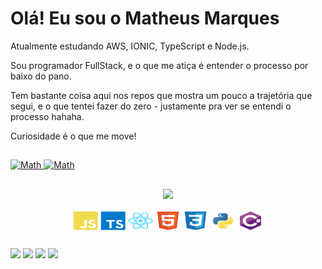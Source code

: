 # Olá! Eu sou o Matheus Marques

Atualmente estudando AWS, IONIC, TypeScript e Node.js.

Sou programador FullStack, e o que me atiça é entender o processo por baixo do pano. 

Tem bastante coisa aqui nos repos que mostra um pouco a trajetória que segui, e o que tentei fazer do zero - justamente pra ver se entendi o processo hahaha. 

Curiosidade é o que me move!

 ##

 <div>
  <a href="https://github.com/Matheus2212" align="center">
   <img width="49%" height="180em" src="https://github-readme-stats.vercel.app/api?username=Matheus2212&theme=tokyonight&show_icons=true&include_all_commits=true&count_private=true&bg_color=101a26&title_color=0396F3&text_color=fff&icon_color=04D8FF&hide_border=true" alt="Math"/>
      <img width="49%" height="180em" src="https://github-readme-streak-stats.herokuapp.com?user=Matheus2212&theme=tokyonight&hide_border=true&background=101A26&stroke=FFFFFF&border=FFFFFF&ring=0396F3&fire=04D8FF&currStreakNum=04D8FF&sideNums=FFFFFF&currStreakLabel=FFFFFF&sideLabels=FFFFFF&dates=04D8FF" alt="Math" />
 </a>
</div>

  
  ##
  
  <div align="center">
      <img height="180em" src="https://github-readme-stats.vercel.app/api/top-langs/?username=Matheus2212&layout=compact&langs_count=7&bg_color=101a26&title_color=0396F3&text_color=fff&icon_color=04D8FF&hide_border=true"/><br/><br/>
 <div>
  <img align="center" alt="Math-Js" height="30" width="40" src="https://raw.githubusercontent.com/devicons/devicon/master/icons/javascript/javascript-plain.svg">
  <img align="center" alt="Math-Ts" height="30" width="40" src="https://raw.githubusercontent.com/devicons/devicon/master/icons/typescript/typescript-plain.svg">
  <img align="center" alt="Math-React" height="30" width="40" src="https://raw.githubusercontent.com/devicons/devicon/master/icons/react/react-original.svg">
  <img align="center" alt="Math-HTML" height="30" width="40" src="https://raw.githubusercontent.com/devicons/devicon/master/icons/html5/html5-original.svg">
  <img align="center" alt="Math-CSS" height="30" width="40" src="https://raw.githubusercontent.com/devicons/devicon/master/icons/css3/css3-original.svg">
  <img align="center" alt="Math-Python" height="30" width="40" src="https://raw.githubusercontent.com/devicons/devicon/master/icons/python/python-original.svg">
  <img align="center" alt="Math-Csharp" height="30" width="40" src="https://raw.githubusercontent.com/devicons/devicon/master/icons/csharp/csharp-original.svg">
</div>
</div>
  
  ##
 
<div> 
  <a href="https://instagram.com/matheus.f_marques" target="_blank"><img src="https://img.shields.io/badge/-Instagram-%23E4405F?style=for-the-badge&logo=instagram&logoColor=white" target="_blank"></a>
 <a href="https://discord.gg/pDbY76q8Qf" target="_blank"><img src="https://img.shields.io/badge/Discord-7289DA?style=for-the-badge&logo=discord&logoColor=white" target="_blank"></a>
  <a href = "mailto:matheus.f.marques1998@gmail.com"><img src="https://img.shields.io/badge/-Gmail-%23333?style=for-the-badge&logo=gmail&logoColor=white" target="_blank"></a>
  <a href="https://www.linkedin.com/in/matheus-fmarques/" target="_blank"><img src="https://img.shields.io/badge/-LinkedIn-%230077B5?style=for-the-badge&logo=linkedin&logoColor=white" target="_blank"></a> 
 
  <!--![Snake animation](https://github.com/Matheus2212/Matheus2212/blob/output/github-contribution-grid-snake.svg)-->
 
</div>
